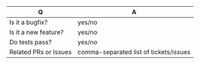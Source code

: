 | Q                      | A
| -------------          | ---
| Is it a bugfix?        | yes/no
| Is it a new feature?   | yes/no
| Do tests pass?         | yes/no
| Related PRs or Issues  | comma-separated list of tickets/issues